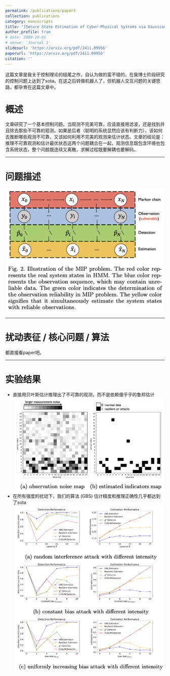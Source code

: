 ```yaml
---
permalink: /publications/paper3
collection: publications
category: manuscripts
title: "[Secure State Estimation of Cyber-Physical Systems via Gaussian Bernoulli Mixture Model](https://arxiv.org/pdf/2411.09956)"
author_profile: true
# date: 2009-10-01
# venue: 'Journal 1'
slidesurl: 'https://arxiv.org/pdf/2411.09956'
paperurl: 'https://arxiv.org/pdf/2411.09956'
citation: ''
---
```


这篇文章是我关于控制理论的结尾之作，自认为做的蛮不错的，在我博士阶段研究的控制问题上达到了sota。在这之后转做机器人了，但机器人交互问题的关键思路，都孕育在这篇文章中。

概述
======
文章研究了一个基本控制问题。当观测不完美可靠，应该直接用滤波，还是找到并且除去那些不可靠的观测。如果是后者（聪明的系统显然应该有判断力），该如何去推断哪些观测不可靠，又该如何利用不完美的观测来估计状态。文章的结论是：推理不可靠观测和估计最优状态这两个问题耦合在一起，观测信息既包含环境也包含系统状态，整个问题既连续又离散，求解过程既要解耦也要解码。

- - - - - - - - - - -

问题描述
======
<img src="/files/paper3/image.png" alt="Figure" width="640">

- - - - - - - - - - -

扰动表征 / 核心问题 / 算法
======
都直接看paper吧。

- - - - - - - - - - -

实验结果
======
  + 直接用贝叶斯估计推理出了不可靠的观测，而不是依赖傻乎乎的鲁邦估计
    <img src="/files/paper3/1.png" alt="Figure" width="640">
  + 在所有强度的扰动下，我们的算法 (GBS) 估计精度和推理正确性几乎都达到了sota
    <img src="/files/paper3/2.png" alt="Figure" width="640">  